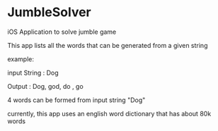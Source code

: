 JumbleSolver
============

iOS Application to solve jumble game

This app lists all the words that can be generated from a given string 


example: 

input String : Dog

Output : Dog, god, do , go

4 words can be formed from input string "Dog"


currently, this app uses an english word dictionary that has about 80k words
